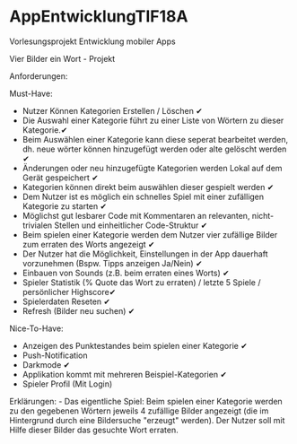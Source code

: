# AppEntwicklungTIF18A
Vorlesungsprojekt Entwicklung mobiler Apps

Vier Bilder ein Wort - Projekt

Anforderungen:

Must-Have:

- Nutzer Können Kategorien Erstellen / Löschen ✔
- Die Auswahl einer Kategorie führt zu einer Liste von Wörtern zu dieser Kategorie.✔
- Beim Auswählen einer Kategorie kann diese seperat bearbeitet werden, dh. neue wörter können hinzugefügt werden oder alte gelöscht werden ✔
- Änderungen oder neu hinzugefügte Kategorien werden Lokal auf dem Gerät gespeichert ✔
- Kategorien können direkt beim auswählen dieser gespielt werden ✔
- Dem Nutzer ist es möglich ein schnelles Spiel mit einer zufälligen Kategorie zu starten ✔
- Möglichst gut lesbarer Code mit Kommentaren an relevanten, nicht-trivialen Stellen und einheitlicher Code-Struktur ✔
- Beim spielen einer Kategorie werden dem Nutzer vier zufällige Bilder zum erraten des Worts angezeigt ✔
- Der Nutzer hat die Möglichkeit, Einstellungen in der App dauerhaft vorzunehmen (Bspw. Tipps anzeigen Ja/Nein) ✔
- Einbauen von Sounds (z.B. beim erraten eines Worts) ✔
- Spieler Statistik (% Quote das Wort zu erraten) / letzte 5 Spiele / persönlicher Highscore✔
- Spielerdaten Reseten ✔
- Refresh (Bilder neu suchen) ✔


Nice-To-Have:

- Anzeigen des Punktestandes beim spielen einer Kategorie ✔
- Push-Notification
- Darkmode ✔
- Applikation kommt mit mehreren Beispiel-Kategorien ✔
- Spieler Profil (Mit Login)

Erklärungen:
	- Das eigentliche Spiel:
		Beim spielen einer Kategorie werden zu den gegebenen Wörtern jeweils 4 zufällige Bilder angezeigt
		(die im Hintergrund durch eine Bildersuche "erzeugt" werden).
	  	Der Nutzer soll mit Hilfe dieser Bilder das gesuchte Wort erraten.


